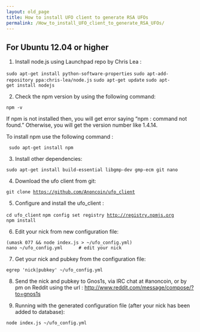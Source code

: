 ```yaml
---
layout: old_page
title: How to install UFO client to generate RSA UFOs
permalink: /How_to_install_UFO_client_to_generate_RSA_UFOs/
---
```


**For Ubuntu 12.04 or higher**
------------------------------

1. Install node.js using Launchpad repo by Chris Lea :

`sudo apt-get install python-software-properties`
`sudo apt-add-repository ppa:chris-lea/node.js`
`sudo apt-get update`
`sudo apt-get install nodejs`

2. Check the npm version by using the following command:

`npm -v`

If npm is not installed then, you will get error saying “npm : command not found.” Otherwise, you will get the version number like 1.4.14.

To install npm use the following command :

` sudo apt-get install npm`

3. Install other dependencies:

`sudo apt-get install build-essential libgmp-dev gmp-ecm git nano`

4. Download the ufo client from git:

`git clone `[`https://github.com/Anoncoin/ufo_client`](https://github.com/Anoncoin/ufo_client)

5. Configure and install the ufo_client :

`cd ufo_client`
`npm config set registry `[`http://registry.npmjs.org`](http://registry.npmjs.org)
`npm install`

6. Edit your nick from new configuration file:

`(umask 077 && node index.js > ~/ufo_config.yml)`
`nano ~/ufo_config.yml      # edit your nick`

7. Get your nick and pubkey from the configuration file:

`egrep 'nick|pubkey' ~/ufo_config.yml`

8. Send the nick and pubkey to Gnos1s, via IRC chat at \#anoncoin, or by pm on Reddit using the url : <http://www.reddit.com/message/compose/?to=gnos1s>

9. Running with the generated configuration file (after your nick has been added to database):

`node index.js ~/ufo_config.yml`
